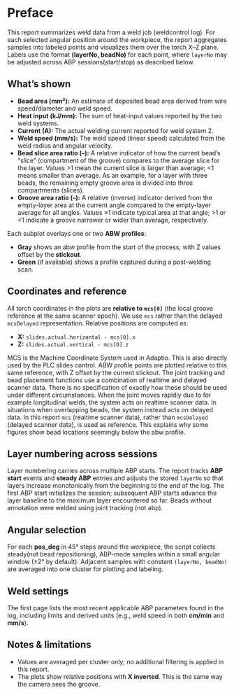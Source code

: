 # Preface

This report summarizes weld data from a weld job (weldcontrol log). For each selected angular position around the workpiece, the report aggregates samples into labeled points and visualizes them over the torch X–Z plane. Labels use the format **(layerNo, beadNo)** for each point, where `layerNo` may be adjusted across ABP sessions(start/stop) as described below.

## What’s shown

- **Bead area (mm²):** An estimate of deposited bead area derived from wire speed/diameter and weld speed.
- **Heat input (kJ/mm):** The sum of heat-input values reported by the two weld systems.
- **Current (A):** The actual welding current reported for weld system 2.
- **Weld speed (mm/s):** The weld speed (linear speed) calculated from the weld radius and angular velocity.
- **Bead slice area ratio (–):** A relative indicator of how the current bead’s “slice” (compartment of the groove) compares to the average slice for the layer. Values >1 mean the current slice is larger than average; <1 means smaller than average. As an example, for a layer with three beads, the remaining empty groove area is divided into three compartments (slices).
- **Groove area ratio (–):** A relative (inverse) indicator derived from the empty-layer area at the current angle compared to the empty-layer average for all angles. Values ≈1 indicate typical area at that angle; >1 or <1 indicate a groove narrower or wider than average, respectively.

Each subplot overlays one or two **ABW profiles**:

- **Gray** shows an abw profile from the start of the process, with Z values offset by the **stickout**.  
- **Green** (if available) shows a profile captured during a post-welding scan.

## Coordinates and reference

All torch coordinates in the plots are **relative to `mcs[0]`** (the local groove reference at the same scanner epoch). We use `mcs` rather than the delayed `mcsDelayed` representation. Relative positions are computed as:

- **X:** `slides.actual.horizontal - mcs[0].x`
- **Z:** `slides.actual.vertical - mcs[0].z`

MCS is the Machine Coordinate System used in Adaptio. This is also directly used by the PLC slides control. ABW profile points are plotted relative to this same reference, with Z offset by the current stickout. The joint tracking and bead placement functions use a combination of realtime and delayed scanner data. There is no specification of exactly how these should be used under different circumstances. When the joint moves rapidly due to for example longitudinal welds, the system acts on realtime scanner data. In situations when overlapping beads, the system instead acts on delayed data. In this report `mcs` (realtime scanner data), rather than `mcsDelayed` (delayed scanner data), is used as reference. This explains why some figures show bead locations seemingly below the abw profile.

## Layer numbering across sessions

Layer numbering carries across multiple ABP starts. The report tracks **ABP start** events and **steady ABP** entries and adjusts the stored `layerNo` so that layers increase monotonically from the beginning to the end of the log. The first ABP start initializes the session; subsequent ABP starts advance the layer baseline to the maximum layer encountered so far.
Beads without annotation were welded using joint tracking (not abp).

## Angular selection

For each **pos_deg** in 45° steps around the workpiece, the script collects steady(not bead repositioning), ABP-mode samples within a small angular window (±2° by default). Adjacent samples with constant `(layerNo, beadNo)` are averaged into one cluster for plotting and labeling.

## Weld settings

The first page lists the most recent applicable ABP parameters found in the log, including limits and derived units (e.g., weld speed in both **cm/min** and **mm/s**).

## Notes & limitations

- Values are averaged per cluster only; no additional filtering is applied in this report.
- The plots show relative positions with **X inverted**. This is the same way the camera sees the groove.
